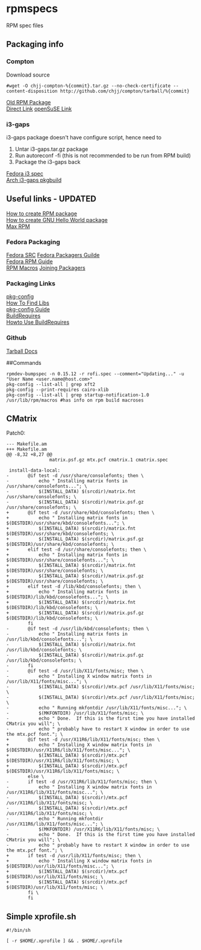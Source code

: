 # rpmspecs
RPM spec files

## Packaging info
### Compton    
Download source 
```
#wget -O chjj-compton-%{commit}.tar.gz --no-check-certificate --content-disposition http://github.com/chjj/compton/tarball/%{commit}
```
[Old RPM Package](http://pkgs.fedoraproject.org/cgit/?q=compton)  
[Direct Link](https://admin.fedoraproject.org/pkgdb/package/rpms/compton/)
[openSuSE Link](https://build.opensuse.org/package/binaries/X11:QtDesktop/compton?repository=Fedora_21)
### i3-gaps
i3-gaps package doesn't have configure script, hence need to

1. Untar i3-gaps.tar.gz package
2. Run autoreconf -fi (this is not recommended to be run from RPM build)
3. Package the i3-gaps back

[Fedora i3 spec](http://pkgs.fedoraproject.org/cgit/rpms/i3.git/tree/i3.spec)  
[Arch i3-gaps pkgbuild](https://aur.archlinux.org/cgit/aur.git/tree/PKGBUILD?h=i3-gaps)  

## Useful links - UPDATED
[How to create RPM package](https://fedoraproject.org/wiki/How_to_create_an_RPM_package)  
[How to create GNU Hello World package](https://fedoraproject.org/wiki/How_to_create_a_GNU_Hello_RPM_package)  
[Max RPM](http://ftp.rpm.org/max-rpm/)

### Fedora Packaging
[Fedora SRC](https://src.fedoraproject.org)
[Fedora Packagers Guilde](https://docs.fedoraproject.org/en-US/Fedora_Draft_Documentation/0.1/html/Packagers_Guide/)  
[Fedora RPM Guide](https://docs.fedoraproject.org/en-US/Fedora_Draft_Documentation/0.1/html/RPM_Guide/)  
[RPM Macros](https://fedoraproject.org/wiki/Packaging:RPMMacros?rd=Packaging/RPMMacros)
[Joining Packagers](https://fedoraproject.org/wiki/Join_the_package_collection_maintainers)  

### Packaging Links
[pkg-config](http://www.freedesktop.org/wiki/Software/pkg-config/)   
[How To Find Libs](https://cmake.org/Wiki/CMake:How_To_Find_Libraries)   
[pkg-config Guide](http://people.freedesktop.org/~dbn/pkg-config-guide.html)   
[BuildRequires](https://fedoraproject.org/wiki/Packaging:Guidelines#BuildRequires_based_on_pkg-config)   
[Howto Use BuildRequires](https://fedoraproject.org/wiki/HOWTOUseRequires)

### Github
[Tarball Docs](https://developer.github.com/v3/repos/contents/)

##Commands
```
rpmdev-bumpspec -n 0.15.12 -r rofi.spec --comment="Updating..." -u "User Name <user.name@host.com>"
pkg-config --list-all | grep xft2
pkg-config --print-requires cairo-xlib
pkg-config --list-all | grep startup-notification-1.0
/usr/lib/rpm/macros #has info on rpm build macroses
```

## CMatrix
Patch0:
```
--- Makefile.am
+++ Makefile.am
@@ -8,32 +8,27 @@
                matrix.psf.gz mtx.pcf cmatrix.1 cmatrix.spec

 install-data-local:
-       @if test -d /usr/share/consolefonts; then \
-           echo " Installing matrix fonts in /usr/share/consolefonts..."; \
-           $(INSTALL_DATA) $(srcdir)/matrix.fnt /usr/share/consolefonts; \
-           $(INSTALL_DATA) $(srcdir)/matrix.psf.gz /usr/share/consolefonts; \
+       @if test -d /usr/share/kbd/consolefonts; then \
+           echo " Installing matrix fonts in $(DESTDIR)/usr/share/kbd/consolefonts..."; \
+           $(INSTALL_DATA) $(srcdir)/matrix.fnt $(DESTDIR)/usr/share/kbd/consolefonts; \
+           $(INSTALL_DATA) $(srcdir)/matrix.psf.gz $(DESTDIR)/usr/share/kbd/consolefonts; \
+       elif test -d /usr/share/consolefonts; then \
+           echo " Installing matrix fonts in $(DESTDIR)/usr/share/consolefonts..."; \
+           $(INSTALL_DATA) $(srcdir)/matrix.fnt $(DESTDIR)/usr/share/consolefonts; \
+           $(INSTALL_DATA) $(srcdir)/matrix.psf.gz $(DESTDIR)/usr/share/consolefonts; \
+       elif test -d /lib/kbd/consolefonts; then \
+           echo " Installing matrix fonts in $(DESTDIR)/lib/kbd/consolefonts..."; \
+           $(INSTALL_DATA) $(srcdir)/matrix.fnt $(DESTDIR)/lib/kbd/consolefonts; \
+           $(INSTALL_DATA) $(srcdir)/matrix.psf.gz $(DESTDIR)/lib/kbd/consolefonts; \
        fi
-       @if test -d /usr/lib/kbd/consolefonts; then \
-           echo " Installing matrix fonts in /usr/lib/kbd/consolefonts..."; \
-           $(INSTALL_DATA) $(srcdir)/matrix.fnt /usr/lib/kbd/consolefonts; \
-           $(INSTALL_DATA) $(srcdir)/matrix.psf.gz /usr/lib/kbd/consolefonts; \
-       fi
-       @if test -d /usr/lib/X11/fonts/misc; then \
-           echo " Installing X window matrix fonts in /usr/lib/X11/fonts/misc..."; \
-           $(INSTALL_DATA) $(srcdir)/mtx.pcf /usr/lib/X11/fonts/misc; \
-           $(INSTALL_DATA) $(srcdir)/mtx.pcf /usr/lib/X11/fonts/misc; \
-           echo " Running mkfontdir /usr/lib/X11/fonts/misc..."; \
-           $(MKFONTDIR) /usr/lib/X11/fonts/misc; \
-           echo " Done.  If this is the first time you have installed CMatrix you will"; \
-           echo " probably have to restart X window in order to use the mtx.pcf font."; \
+       @if test -d /usr/X11R6/lib/X11/fonts/misc; then \
+           echo " Installing X window matrix fonts in $(DESTDIR)/usr/X11R6/lib/X11/fonts/misc..."; \
+           $(INSTALL_DATA) $(srcdir)/mtx.pcf $(DESTDIR)/usr/X11R6/lib/X11/fonts/misc; \
+           $(INSTALL_DATA) $(srcdir)/mtx.pcf $(DESTDIR)/usr/X11R6/lib/X11/fonts/misc; \
        else \
-       if test -d /usr/X11R6/lib/X11/fonts/misc; then \
-           echo " Installing X window matrix fonts in /usr/X11R6/lib/X11/fonts/misc..."; \
-           $(INSTALL_DATA) $(srcdir)/mtx.pcf /usr/X11R6/lib/X11/fonts/misc; \
-           $(INSTALL_DATA) $(srcdir)/mtx.pcf /usr/X11R6/lib/X11/fonts/misc; \
-           echo " Running mkfontdir /usr/X11R6/lib/X11/fonts/misc..."; \
-           $(MKFONTDIR) /usr/X11R6/lib/X11/fonts/misc; \
-           echo " Done.  If this is the first time you have installed CMatrix you will"; \
-           echo " probably have to restart X window in order to use the mtx.pcf font."; \
+       if test -d /usr/lib/X11/fonts/misc; then \
+           echo " Installing X window matrix fonts in $(DESTDIR)/usr/lib/X11/fonts/misc..."; \
+           $(INSTALL_DATA) $(srcdir)/mtx.pcf $(DESTDIR)/usr/lib/X11/fonts/misc; \
+           $(INSTALL_DATA) $(srcdir)/mtx.pcf $(DESTDIR)/usr/lib/X11/fonts/misc; \
        fi \
        fi
```

## Simple xprofile.sh
```
#!/bin/sh

[ -r $HOME/.xprofile ] && . $HOME/.xprofile
```
